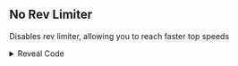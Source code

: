 ## No Rev Limiter

Disables rev limiter, allowing you to reach faster top speeds

<details>
<summary>Reveal Code</summary>

```powerpc
04269F0C 38600000
0426A040 38600000
```
</details>